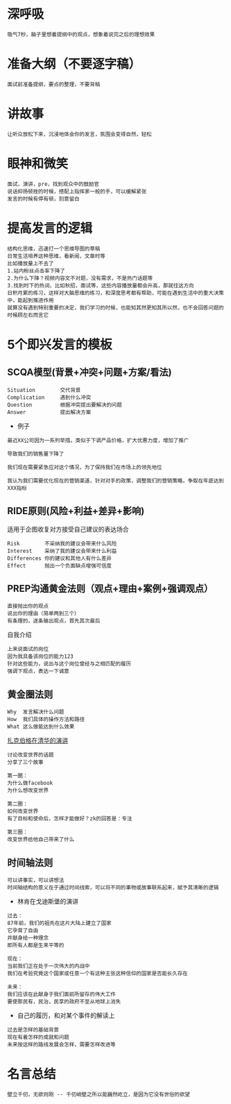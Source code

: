 # 深呼吸

```
吸气7秒，脑子里想着提纲中的观点，想象着说完之后的理想效果
```

# 准备大纲（不要逐字稿）

```
面试前准备提纲，要点的整理，不要背稿
```

# 讲故事

```
让听众放松下来，沉浸地体会你的发言，氛围会变得自然，轻松
```

# 眼神和微笑

```
面试，演讲，pre，找到观众中的鼓励官
说话抑扬顿挫的时候，搭配上指挥家一般的手，可以缓解紧张
发言的时候有停有顿，刻意留白
```

# 提高发言的逻辑

```
结构化思维，迅速打一个思维导图的草稿
日常生活培养这种思维，看新闻，文章时等
比如播放量上不去了
1.站内粉丝点击率下降了
2.为什么下降？视频内容文不对题，没有需求，不是热门话题等
3.找到时下的热词，比如秋招，面试等，这些内容播放量都会升高，那就往这方向
日积月累的练习，这样对大脑思维的练习，和深度思考都有帮助，可能在遇到生活中的重大决策中，能起到推进作用
就算没有遇到特别重要的决定，我们学习的时候，也能知其然更知其所以然，也不会回答问题的时候顾左右而言它
```

# 5个即兴发言的模板

## SCQA模型(背景+冲突+问题+方案/看法)

```
Situation        交代背景
Complication     遇到什么冲突
Question         根据冲突提出要解决的问题
Answer           提出解决方案
```

- 例子

```
最近XX公司因为一系列举措，类似于下调产品价格，扩大优惠力度，增加了推广

导致我们的销售量下降了

我们现在需要紧急应对这个情况，为了保持我们在市场上的领先地位

我认为我们需要优化现在的营销渠道，针对对手的政策，调整我们的营销策略，争取在年底达到XXX指标
```

## RIDE原则(风险+利益+差异+影响)

适用于企图收复对方接受自己建议的表达场合

```
Risk        不采纳我的建议会带来什么风险
Interest    采纳了我的建议会带来什么利益
Differences 你的建议和其他人有什么差异
Effect      抛出一个负面缺点增强可信度
```

## PREP沟通黄金法则（观点+理由+案例+强调观点）

```
直接抛出你的观点
说出你的理由（简单两到三个）
有条理的，逐条输出观点，首先其次最后
```

自我介绍

```
上来说面试的岗位
因为我具备该岗位的能力123
针对这些能力，说出与这个岗位曾经与之相匹配的履历
强调下观点，表达一下诚意
```

## 黄金圈法则

```
Why  发言解决什么问题
How  我们具体的操作方法和路径
What 这么做能达到什么效果
```

[扎克伯格在清华的演讲](https://haokan.baidu.com/v?pd=wisenatural&vid=11204785560647149880)

```
讨论改变世界的话题
分享了三个故事

第一圈：
为什么做facebook
为什么想改变世界

第二圈：
如何改变世界
有了目标和使命后，怎样才能做好？zk的回答是：专注

第三圈：
改变世界给他自己带来了什么
```



## 时间轴法则

```
可以讲事实，可以讲想法
时间轴结构的意义在于通过时间线索，可以将不同的事物或故事联系起来，赋予其清晰的逻辑
```

- 林肯在戈迪斯堡的演讲

```
过去：
87年前，我们的祖先在这片大陆上建立了国家
它孕育了自由
并献身给一种理念
即所有人都是生来平等的
```



```
现在：
当前我们正在处于一次伟大的内战中
我们在考验究竟这个国家或任意一个有这种主张这种信仰的国家是否能长久存在
```



```
未来：
我们应该在此献身于我们面前所留存的伟大工作
要使那民有，民治，民享的政府不至从地球上消失
```

- 自己的履历，和对某个事件的解读上

```
过去是怎样的基础背景
现在有着怎样的成就和问题
未来按这样的路线发展会怎样，需要怎样改进等
```

# 名言总结

```
壁立千仞，无欲则刚 -- 千仞峭壁之所以能巍然屹立，是因为它没有世俗的欲望
```

